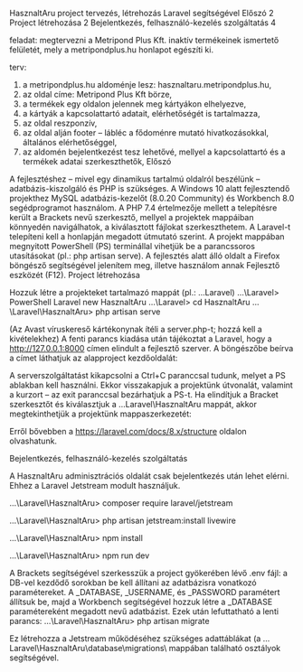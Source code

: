 HasznaltAru project
tervezés, létrehozás Laravel segítségével
Előszó	2
Project létrehozása	2
Bejelentkezés, felhasználó-kezelés szolgáltatás	4
 

feladat: megtervezni a Metripond Plus Kft. inaktív termékeinek ismertető felületét, mely a metripondplus.hu honlapot egészíti ki.

terv:
1.	a metripondplus.hu aldoménje lesz: hasznaltaru.metripondplus.hu,
2.	az oldal címe: Metripond Plus Kft börze,
3.	a termékek egy oldalon jelennek meg kártyákon elhelyezve,
4.	a kártyák a kapcsolattartó adatait, elérhetőségét is tartalmazza,
5.	az oldal reszponzív,
6.	az oldal alján footer – lábléc a fődoménre mutató hivatkozásokkal, általános elérhetőséggel,
7.	az aldomén bejelentkezést tesz lehetővé, mellyel a kapcsolattartó és a termékek adatai szerkeszthetők,
Előszó

A fejlesztéshez – mivel egy dinamikus tartalmú oldalról beszélünk – adatbázis-kiszolgáló és PHP is szükséges. A Windows 10 alatt fejlesztendő projekthez MySQL adatbázis-kezelőt (8.0.20 Community) és Workbench 8.0 segédprogramot használom. A PHP 7.4 értelmezője mellett a telepítésre került a Brackets nevű szerkesztő, mellyel a projektek mappáiban könnyedén navigálhatok, a kiválasztott fájlokat szerkeszthetem.
A Laravel-t telepíteni kell a honlapján megadott útmutató szerint.
A projekt mappában megnyitott PowerShell (PS) terminállal vihetjük be a parancssoros utasításokat (pl.: php artisan serve).
A fejlesztés alatt álló oldalt a Firefox böngésző segítségével jelenítem meg, illetve használom annak Fejlesztő eszközét (F12).
Project létrehozása

Hozzuk létre a projekteket tartalmazó mappát (pl.: …Laravel)
…\Laravel> PowerShell
	Laravel new HasznaltAru
…\Laravel> cd HasznaltAru
…\Laravel\HasznaltAru> php artisan serve

(Az Avast víruskereső kártékonynak ítéli a server.php-t; hozzá kell a kivételekhez)
A fenti parancs kiadása után tájékoztat a Laravel, hogy a http://127.0.0.1:8000 címen elindult a fejlesztő szerver.
A böngészőbe beírva a címet láthatjuk az alapproject kezdőoldalát:

 

A serverszolgáltatást kikapcsolni a Ctrl+C paranccsal tudunk, melyet a PS ablakban kell használni. Ekkor visszakapjuk a projektünk útvonalát, valamint a kurzort – az exit paranccsal bezárhatjuk a PS-t.
Ha elindítjuk a Bracket szerkesztőt és kiválasztjuk a …Laravel\HasznaltAru mappát, akkor megtekinthetjük a projektünk mappaszerkezetét:

 

Erről bővebben a https://laravel.com/docs/8.x/structure oldalon olvashatunk.

Bejelentkezés, felhasználó-kezelés szolgáltatás

A HasznaltAru adminisztrációs oldalát csak bejelentkezés után lehet elérni. Ehhez a Laravel Jetstream modult használjuk.

…\Laravel\HasznaltAru> composer require laravel/jetstream

…\Laravel\HasznaltAru> php artisan jetstream:install livewire

…\Laravel\HasznaltAru> npm install

…\Laravel\HasznaltAru> npm run dev

A Brackets segítségével szerkesszük a project gyökerében lévő .env fájl:
a DB-vel kezdődő sorokban be kell állítani az adatbázisra vonatkozó paramétereket. A _DATABASE, _USERNAME, és _PASSWORD paramétert állítsuk be, majd a Workbench segítségével hozzuk létre a _DATABASE paramétereként megadott nevű adatbázist. Ezek után lefuttatható a lenti parancs:
…\Laravel\HasznaltAru> php artisan migrate

Ez létrehozza a Jetstream működéséhez szükséges adattáblákat (a …Laravel\HasznaltAru\database\migrations\ mappában található osztályok segítségével.
